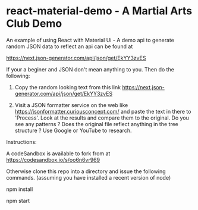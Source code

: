 # react-material-demo  -  A Martial Arts Club Demo

An example of using React with Material Ui - 
A demo api to generate random JSON data to reflect an api can be found at 

https://next.json-generator.com/api/json/get/EkYY3zvES

  If your a beginer and JSON don't mean anything to you. Then do the following:

  1) Copy the random looking text from this link https://next.json-generator.com/api/json/get/EkYY3zvES

  2) Visit a JSON formatter service on the web like https://jsonformatter.curiousconcept.com/
     and paste the text in there to 'Process'. Look at the results and compare them to the original. 
     Do you see any patterns ? Does the original file reflect anything in the tree structure ? 
     Use Google or YouTube to research.


Instructions: 

A codeSandbox is available to fork from at https://codesandbox.io/s/oo6n6vr969

Otherwise clone this repo into a directory and issue the following commands.
(assuming you have installed a recent version of node)

 npm install 

 npm start

